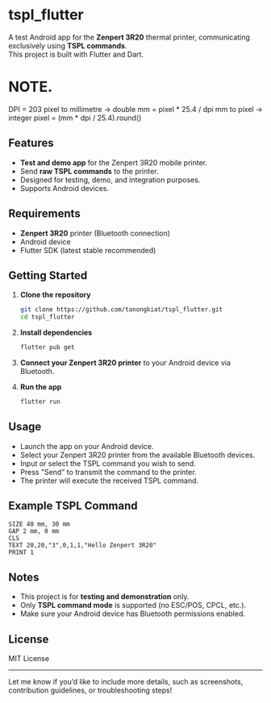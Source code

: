
# tspl_flutter

A test Android app for the **Zenpert 3R20** thermal printer, communicating exclusively using **TSPL commands**.  
This project is built with Flutter and Dart.
# NOTE.
DPI = 203
pixel to millimetre  -> double
   mm = pixel * 25.4 / dpi
mm to pixel -> integer
   pixel = (mm * dpi / 25.4).round()
    
## Features

- **Test and demo app** for the Zenpert 3R20 mobile printer.
- Send **raw TSPL commands** to the printer.
- Designed for testing, demo, and integration purposes.
- Supports Android devices.

## Requirements

- **Zenpert 3R20** printer (Bluetooth connection)
- Android device
- Flutter SDK (latest stable recommended)

## Getting Started

1. **Clone the repository**
   ```bash
   git clone https://github.com/tanongkiat/tspl_flutter.git
   cd tspl_flutter
   ```

2. **Install dependencies**
   ```bash
   flutter pub get
   ```

3. **Connect your Zenpert 3R20 printer** to your Android device via Bluetooth.

4. **Run the app**
   ```bash
   flutter run
   ```

## Usage

- Launch the app on your Android device.
- Select your Zenpert 3R20 printer from the available Bluetooth devices.
- Input or select the TSPL command you wish to send.
- Press "Send" to transmit the command to the printer.
- The printer will execute the received TSPL command.

## Example TSPL Command

```tspl
SIZE 40 mm, 30 mm
GAP 2 mm, 0 mm
CLS
TEXT 20,20,"3",0,1,1,"Hello Zenpert 3R20"
PRINT 1
```

## Notes

- This project is for **testing and demonstration** only.
- Only **TSPL command mode** is supported (no ESC/POS, CPCL, etc.).
- Make sure your Android device has Bluetooth permissions enabled.

## License

MIT License

---

Let me know if you’d like to include more details, such as screenshots, contribution guidelines, or troubleshooting steps!
